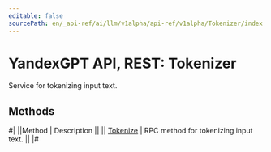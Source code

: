 ```yaml
---
editable: false
sourcePath: en/_api-ref/ai/llm/v1alpha/api-ref/v1alpha/Tokenizer/index.md
---
```


# YandexGPT API, REST: Tokenizer

Service for tokenizing input text.

## Methods

#|
||Method | Description ||
|| [Tokenize](tokenize.md) | RPC method for tokenizing input text. ||
|#